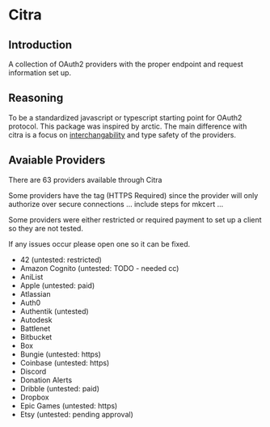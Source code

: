 # Citra

## Introduction

A collection of OAuth2 providers with the proper endpoint and request information set up.

## Reasoning

To be a standardized javascript or typescript starting point for OAuth2 protocol. This package was inspired by arctic. The main difference with citra is a focus on [interchangability](https://github.com/pilcrowonpaper/arctic/issues/299) and type safety of the providers.

## Avaiable Providers

There are 63 providers available through Citra

Some providers have the tag (HTTPS Required) since the provider will only authorize over secure connections ... include steps for mkcert ...

Some providers were either restricted or required payment to set up a client so they are not tested. 

If any issues occur please open one so it can be fixed.


- 42 (untested: restricted)
- Amazon Cognito (untested: TODO - needed cc)
- AniList
- Apple  (untested: paid)
- Atlassian
- Auth0
- Authentik (untested)
- Autodesk
- Battlenet
- Bitbucket
- Box 
- Bungie (untested: https)
- Coinbase (untested: https)
- Discord
- Donation Alerts
- Dribble (untested: paid)
- Dropbox
- Epic Games (untested: https)
- Etsy (untested: pending approval)